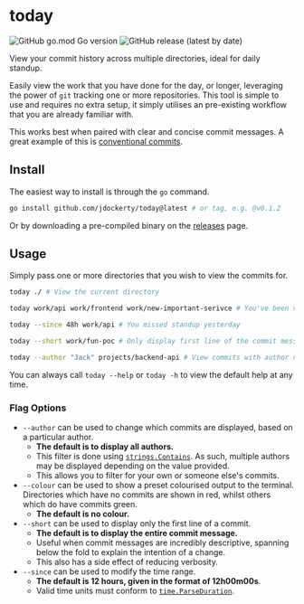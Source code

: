 # today

![GitHub go.mod Go version](https://img.shields.io/github/go-mod/go-version/jdockerty/today?color=blue)
![GitHub release (latest by date)](https://img.shields.io/github/v/release/jdockerty/today?color=black)

View your commit history across multiple directories, ideal for daily standup.

Easily view the work that you have done for the day, or longer, leveraging the power of `git` tracking one or more repositories. This tool is simple to use and requires no extra setup, it simply utilises an pre-existing workflow that you are already familiar with.

This works best when paired with clear and concise commit messages. A great example of this is [conventional commits](https://www.conventionalcommits.org/en/v1.0.0/#summary).

## Install

The easiest way to install is through the `go` command.

```bash
go install github.com/jdockerty/today@latest # or tag, e.g. @v0.1.2
```

Or by downloading a pre-compiled binary on the [releases](https://github.com/jdockerty/today/releases) page.

## Usage

Simply pass one or more directories that you wish to view the commits for.

```bash
today ./ # View the current directory

today work/api work/frontend work/new-important-serivce # You've been very busy

today --since 48h work/api # You missed standup yesterday

today --short work/fun-poc # Only display first line of the commit message

today --author "Jack" projects/backend-api # View commits with author name containing 'Jack'
```

You can always call `today --help` or `today -h` to view the default help at any time.

### Flag Options

* `--author` can be used to change which commits are displayed, based on a particular author.
    * **The default is to display all authors.**
    * This filter is done using [`strings.Contains`](https://pkg.go.dev/strings#Contains). As such, multiple authors may be displayed depending on the value provided.
    * This allows you to filter for your own or someone else's commits.
* `--colour` can be used to show a preset colourised output to the terminal. Directories which have no commits are shown in red, whilst others which do have commits green.
    * **The default is no colour.**
* `--short` can be used to display only the first line of a commit.
    * **The default is to display the entire commit message.**
    * Useful when commit messages are incredibly descriptive, spanning below the fold to explain the intention of a change.
    * This also has a side effect of reducing verbosity.
* `--since` can be used to modify the time range.
    * **The default is 12 hours, given in the format of 12h00m00s**.
    * Valid time units must conform to [`time.ParseDuration`](https://pkg.go.dev/time#ParseDuration).

